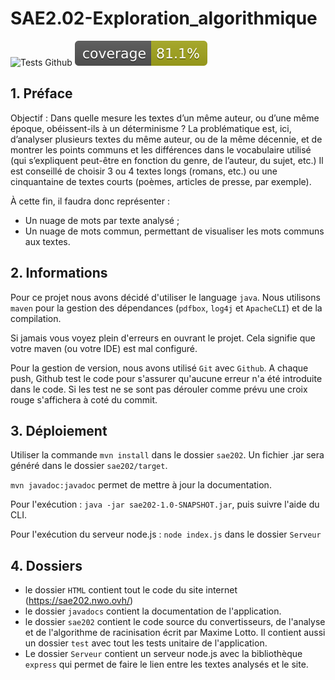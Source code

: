# SAE2.02-Exploration_algorithmique
 
![Tests Github](https://github.com/UUUUUwUUUUU/SAE2.02-Exploration_algorithmique/actions/workflows/JAVA_CI.yaml/badge.svg)
![Coverage](./.github/badges/jacoco.svg)

## 1. Préface
Objectif : Dans quelle mesure les textes d’un même auteur, ou d’une même époque, obéissent-ils à un
déterminisme ?
La problématique est, ici, d’analyser plusieurs textes du même auteur, ou de la même décennie, et de
montrer les points communs et les différences dans le vocabulaire utilisé (qui s’expliquent peut-être
en fonction du genre, de l’auteur, du sujet, etc.)
Il est conseillé de choisir 3 ou 4 textes longs (romans, etc.) ou une cinquantaine de textes courts
(poèmes, articles de presse, par exemple).

À cette fin, il faudra donc représenter :
- Un nuage de mots par texte analysé ;
- Un nuage de mots commun, permettant de visualiser les mots communs aux textes.

## 2. Informations

Pour ce projet nous avons décidé d'utiliser le language `java`. Nous utilisons `maven` pour la gestion des dépendances (`pdfbox`, `log4j` et `ApacheCLI`) et de la compilation.

Si jamais vous voyez plein d'erreurs en ouvrant le projet. Cela signifie que votre maven (ou votre IDE) est mal configuré.

Pour la gestion de version, nous avons utilisé `Git` avec `Github`. A chaque push, Github test le code pour s'assurer qu'aucune erreur n'a été introduite dans le code. Si les test ne se sont pas dérouler comme prévu une croix rouge s'affichera à coté du commit.

## 3. Déploiement 
Utiliser la commande `mvn install` dans le dossier `sae202`. Un fichier .jar sera généré dans le dossier `sae202/target`.

`mvn javadoc:javadoc` permet de mettre à jour la documentation.

Pour l'exécution : `java -jar sae202-1.0-SNAPSHOT.jar`, puis suivre l'aide du CLI.

Pour l'exécution du serveur node.js : `node index.js` dans le dossier `Serveur`

## 4. Dossiers
- le dossier `HTML` contient tout le code du site internet (https://sae202.nwo.ovh/)
- le dossier `javadocs` contient la documentation de l'application.
- le dossier `sae202` contient le code source du convertisseurs, de l'analyse et de l'algorithme de racinisation écrit par Maxime Lotto. Il contient aussi un dossier `test` avec tout les tests unitaire de l'application.
- Le dossier `Serveur` contient un serveur node.js avec la bibliothèque `express` qui permet de faire le lien entre les textes analysés et le site.

